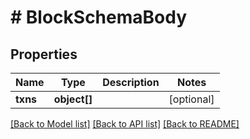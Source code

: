 # # BlockSchemaBody

## Properties

Name | Type | Description | Notes
------------ | ------------- | ------------- | -------------
**txns** | **object[]** |  | [optional] 

[[Back to Model list]](../../README.md#documentation-for-models) [[Back to API list]](../../README.md#documentation-for-api-endpoints) [[Back to README]](../../README.md)


